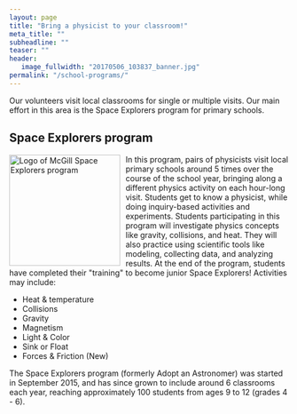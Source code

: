```yaml
---
layout: page
title: "Bring a physicist to your classroom!"
meta_title: ""
subheadline: ""
teaser: ""
header:
   image_fullwidth: "20170506_103837_banner.jpg"
permalink: "/school-programs/"
---
```

Our volunteers visit local classrooms for single or multiple visits. Our main effort in this area is the Space Explorers program for primary schools.

## Space Explorers program
<img src="{{ site.urlimg }}SpaceExplorersLogo.png" alt="Logo of McGill Space Explorers program" style="height:200px; float:left; padding-right:10px;">

In this program, pairs of physicists visit local primary schools around 5 times over the course of the school year, bringing along a different physics activity on each hour-long visit. Students get to know a physicist, while doing inquiry-based activities and experiments. Students participating in this program will investigate physics concepts like gravity, collisions, and heat. They will also practice using scientific tools like modeling, collecting data, and analyzing results. At the end of the program, students have completed their "training" to become junior Space Explorers! Activities may include:
- Heat & temperature
- Collisions
- Gravity
- Magnetism
- Light & Color
- Sink or Float
- Forces & Friction (New)

The Space Explorers program (formerly Adopt an Astronomer) was started in September 2015, and has since grown to include around 6 classrooms each year, reaching approximately 100 students from ages 9 to 12 (grades 4 - 6).
